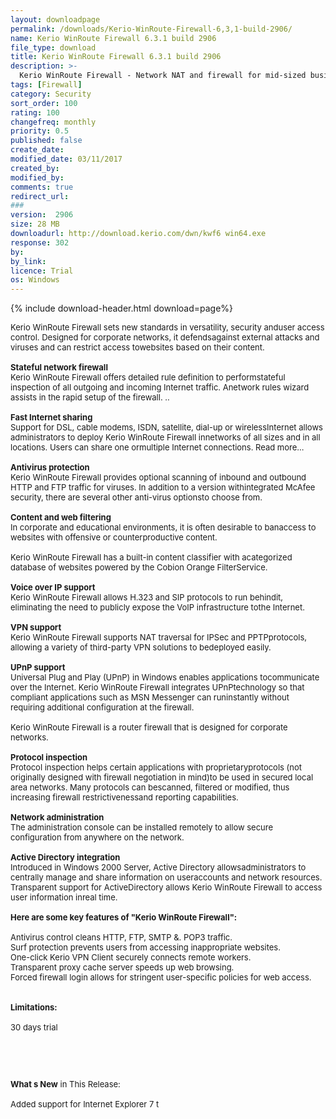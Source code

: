 ```yaml
---
layout: downloadpage
permalink: /downloads/Kerio-WinRoute-Firewall-6,3,1-build-2906/
name: Kerio WinRoute Firewall 6.3.1 build 2906
file_type: download
title: Kerio WinRoute Firewall 6.3.1 build 2906
description: >-
  Kerio WinRoute Firewall - Network NAT and firewall for mid-sized businesses
tags: [Firewall]
category: Security
sort_order: 100
rating: 100
changefreq: monthly
priority: 0.5
published: false
create_date:
modified_date: 03/11/2017
created_by:
modified_by:
comments: true
redirect_url:
###
version:  2906
size: 28 MB
downloadurl: http://download.kerio.com/dwn/kwf6 win64.exe
response: 302
by:
by_link:
licence: Trial
os: Windows
---
```


{% include download-header.html download=page%}

<p style="fix-download-text !important">
<p><font size="2"><p>Kerio WinRoute Firewall sets new standards in versatility, security anduser access control. Designed for corporate networks, it defendsagainst external attacks and viruses and can restrict access towebsites based on their content. <br />
<br />
<strong>Stateful network firewall</strong><br />
Kerio WinRoute Firewall offers detailed rule definition to performstateful inspection of all outgoing and incoming Internet traffic. Anetwork rules wizard assists in the rapid setup of the firewall. .. <br />
<br />
<strong>Fast Internet sharing</strong><br />
Support for DSL, cable modems, ISDN, satellite, dial-up or wirelessInternet allows administrators to deploy Kerio WinRoute Firewall innetworks of all sizes and in all locations. Users can share one ormultiple Internet connections. Read more... <br />
<br />
<strong>Antivirus protection</strong><br />
Kerio WinRoute Firewall provides optional scanning of inbound and outbound HTTP and FTP traffic for viruses. In addition to a version withintegrated McAfee security, there are several other anti-virus optionsto choose from. <br />
<br />
<strong>Content and web filtering</strong><br />
In corporate and educational environments, it is often desirable to banaccess to websites with offensive or counterproductive content. <br />
<br />
Kerio WinRoute Firewall has a built-in content classifier with acategorized database of websites powered by the Cobion Orange FilterService. <br />
<br />
<strong>Voice over IP support</strong> <br />
Kerio WinRoute Firewall allows H.323 and SIP protocols to run behindit, eliminating the need to publicly expose the VoIP infrastructure tothe Internet. <br />
<br />
<strong>VPN support </strong><br />
Kerio WinRoute Firewall supports NAT traversal for IPSec and PPTPprotocols, allowing a variety of third-party VPN solutions to bedeployed easily. <br />
<br />
<strong>UPnP support</strong> <br />
Universal Plug and Play (UPnP) in Windows enables applications tocommunicate over the Internet. Kerio WinRoute Firewall integrates UPnPtechnology so that compliant applications such as MSN Messenger can runinstantly without requiring additional configuration at the firewall. <br />
<br />
Kerio WinRoute Firewall is a router firewall that is designed for corporate networks.<br />
<br />
<strong>Protocol inspection</strong><br />
Protocol inspection helps certain applications with proprietaryprotocols (not originally designed with firewall negotiation in mind)to be used in secured local area networks. Many protocols can bescanned, filtered or modified, thus increasing firewall restrictivenessand reporting capabilities. <br />
<br />
<strong>Network administration</strong> <br />
The administration console can be installed remotely to allow secure configuration from anywhere on the network. <br />
<br />
<strong>Active Directory integration</strong><br />
Introduced in Windows 2000 Server, Active Directory allowsadministrators to centrally manage and share information on useraccounts and network resources. Transparent support for ActiveDirectory allows Kerio WinRoute Firewall to access user information inreal time.<br />
<br />
<span><strong>Here are some key features of "Kerio WinRoute Firewall":</strong></span><br />
<br />
Antivirus control cleans HTTP, FTP, SMTP &amp;. POP3 traffic. <br />
Surf protection prevents users from accessing inappropriate websites. <br />
One-click Kerio VPN Client securely connects remote workers. <br />
Transparent proxy cache server speeds up web browsing. <br />
Forced firewall login allows for stringent user-specific policies for web access.<br />
<br />
<br />
<span><strong>Limitations:</strong></span><br />
<br />
30 days trial</p>
<!-- google_ad_section_end -->
<p>&#160;</p>
<div class="celltext_big"><br />
<br />
<strong>What s New</strong> in This Release:<br />
<br />
Added support for Internet Explorer 7 t</div></p></p>
